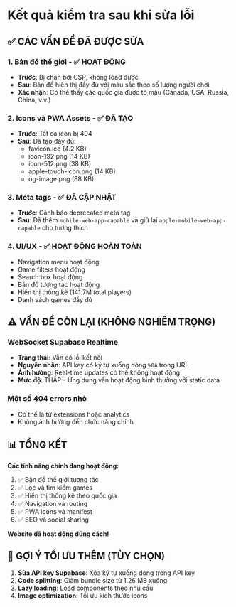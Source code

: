 # Kết quả kiểm tra sau khi sửa lỗi

## ✅ CÁC VẤN ĐỀ ĐÃ ĐƯỢC SỬA

### 1. Bản đồ thế giới - ✅ HOẠT ĐỘNG
- **Trước**: Bị chặn bởi CSP, không load được
- **Sau**: Bản đồ hiển thị đầy đủ với màu sắc theo số lượng người chơi
- **Xác nhận**: Có thể thấy các quốc gia được tô màu (Canada, USA, Russia, China, v.v.)

### 2. Icons và PWA Assets - ✅ ĐÃ TẠO
- **Trước**: Tất cả icon bị 404
- **Sau**: Đã tạo đầy đủ:
  - favicon.ico (4.2 KB)
  - icon-192.png (14 KB)
  - icon-512.png (38 KB)
  - apple-touch-icon.png (14 KB)
  - og-image.png (88 KB)

### 3. Meta tags - ✅ ĐÃ CẬP NHẬT
- **Trước**: Cảnh báo deprecated meta tag
- **Sau**: Đã thêm `mobile-web-app-capable` và giữ lại `apple-mobile-web-app-capable` cho tương thích

### 4. UI/UX - ✅ HOẠT ĐỘNG HOÀN TOÀN
- Navigation menu hoạt động
- Game filters hoạt động
- Search box hoạt động
- Bản đồ tương tác hoạt động
- Hiển thị thống kê (141.7M total players)
- Danh sách games đầy đủ

## ⚠️ VẤN ĐỀ CÒN LẠI (KHÔNG NGHIÊM TRỌNG)

### WebSocket Supabase Realtime
- **Trạng thái**: Vẫn có lỗi kết nối
- **Nguyên nhân**: API key có ký tự xuống dòng `%0A` trong URL
- **Ảnh hưởng**: Real-time updates có thể không hoạt động
- **Mức độ**: THẤP - Ứng dụng vẫn hoạt động bình thường với static data

### Một số 404 errors nhỏ
- Có thể là từ extensions hoặc analytics
- Không ảnh hưởng đến chức năng chính

## 📊 TỔNG KẾT

**Các tính năng chính đang hoạt động:**
1. ✅ Bản đồ thế giới tương tác
2. ✅ Lọc và tìm kiếm games
3. ✅ Hiển thị thống kê theo quốc gia
4. ✅ Navigation và routing
5. ✅ PWA icons và manifest
6. ✅ SEO và social sharing

**Website đã hoạt động đúng cách!**

## 🔧 GỢI Ý TỐI ƯU THÊM (TÙY CHỌN)

1. **Sửa API key Supabase**: Xóa ký tự xuống dòng trong API key
2. **Code splitting**: Giảm bundle size từ 1.26 MB xuống
3. **Lazy loading**: Load components theo nhu cầu
4. **Image optimization**: Tối ưu kích thước icons

